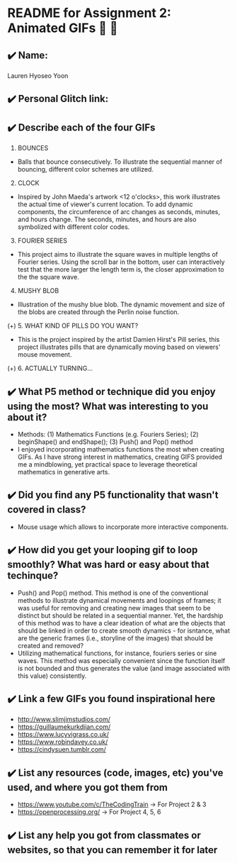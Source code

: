 # README for Assignment 2: Animated GIFs 🔎 🧭

## ✔️ Name: 
Lauren Hyoseo Yoon

## ✔️ Personal Glitch link: 


## ✔️ Describe each of the four GIFs 
1. BOUNCES
- Balls that bounce consecutively. To illustrate the sequential manner of bouncing, different color schemes are utilized. 

2. CLOCK
- Inspired by John Maeda's artwork <12 o'clocks>, this work illustrates the actual time of viewer's current location. To add dynamic components, the circumference of arc changes as seconds, minutes, and hours change. The seconds, minutes, and hours are also symbolized with different color codes. 

3. FOURIER SERIES
- This project aims to illustrate the square waves in multiple lengths of Fourier series. Using the scroll bar in the bottom, user can interactively test that the more larger the length term is, the closer approximation to the the square wave. 

4. MUSHY BLOB
- Illustration of the mushy blue blob. The dynamic movement and size of the blobs are created through the Perlin noise function. 

(+) 5. WHAT KIND OF PILLS DO YOU WANT? 
- This is the project inspired by the artist Damien Hirst's Pill series, this project illustrates pills that are dynamically moving based on viewers' mouse movement. 

(+) 6. ACTUALLY TURNING...

## ✔️ What P5 method or technique did you enjoy using the most? What was interesting to you about it?
- Methods: (1) Mathematics Functions (e.g. Fouriers Series); (2) beginShape() and endShape(); (3) Push() and Pop() method
- I enjoyed incorporating mathematics functions the most when creating GIFs. As I have strong interest in mathematics, creating GIFS provided me a mindblowing, yet practical space to leverage theoretical mathematics in generative arts. 

## ✔️ Did you find any P5 functionality that wasn't covered in class?
- Mouse usage which allows to incorporate more interactive components. 

## ✔️ How did you get your looping gif to loop smoothly? What was hard or easy about that techinque?
- Push() and Pop() method. This method is one of the conventional methods to illustrate dynamical movements and loopings of frames; it was useful for removing and creating new images that seem to be distinct but should be related in a sequential manner. Yet, the hardship of this method was to have a clear ideation of what are the objects that should be linked in order to create smooth dynamics - for isntance, what are the generic frames (i.e., storyline of the images) that should be created and removed? 
- Utilizing mathematical functions, for instance, fouriers series or sine waves. This method was especially convenient since the function itself is not bounded and thus generates the value (and image associated with this value) consistently. 

## ✔️ Link a few GIFs you found inspirational here
- http://www.slimjimstudios.com/
- https://guillaumekurkdjian.com/
- https://www.lucyvigrass.co.uk/
- https://www.robindavey.co.uk/
- https://cindysuen.tumblr.com/

## ✔️ List any resources (code, images, etc) you've used, and where you got them from
- https://www.youtube.com/c/TheCodingTrain -> For Project 2 & 3
- https://openprocessing.org/ -> For Project 4, 5, 6

## ✔️ List any help you got from classmates or websites, so that you can remember it for later
